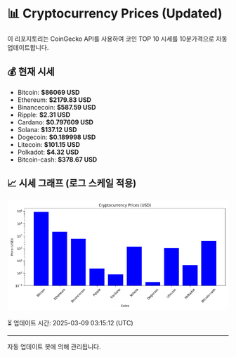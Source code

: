 
# 📊 Cryptocurrency Prices (Updated)

이 리포지토리는 CoinGecko API를 사용하여 코인 TOP 10 시세를 10분가격으로 자동 업데이트합니다.

## 💰 현재 시세
- Bitcoin: **$86069 USD**
- Ethereum: **$2179.83 USD**
- Binancecoin: **$587.59 USD**
- Ripple: **$2.31 USD**
- Cardano: **$0.797609 USD**
- Solana: **$137.12 USD**
- Dogecoin: **$0.189998 USD**
- Litecoin: **$101.15 USD**
- Polkadot: **$4.32 USD**
- Bitcoin-cash: **$378.67 USD**

## 📈 시세 그래프 (로그 스케일 적용)
![Crypto Prices](crypto_prices.png)

⏳ 업데이트 시간: 2025-03-09 03:15:12 (UTC)

---
자동 업데이트 봇에 의해 관리됩니다.
